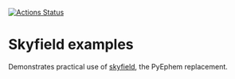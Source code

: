 [![Actions Status](https://github.com/scivision/skyfield-examaples/workflows/ci/badge.svg)](https://github.com/scivision/skyfield-examples/actions)


# Skyfield examples

Demonstrates practical use of [skyfield](https://rhodesmill.org/skyfield/), the PyEphem replacement.
